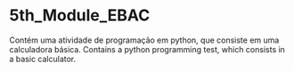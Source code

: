 # 5th_Module_EBAC
 Contém uma atividade de programação em python, que consiste em uma calculadora básica. Contains a python programming test, which consists in a basic calculator.

